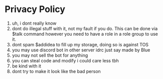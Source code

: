 # Privacy Policy
1. uh, i dont really know
2. dont do illegal stuff with it, not my fault if you do. This can be done via $talk command however you need to have a role in a role group to use it.
3. dont spam $addidea to fill up my storage, doing so is against TOS
4. you may use discord bot in other server idrc just say made by Blue
5. you may not sell the bot for anything
6. you can steal code and modify i could care less tbh
7. be kind with it
8. dont try to make it look like the bad person
   
